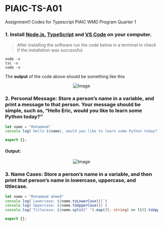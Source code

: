 # PIAIC-TS-A01
Assignment1 Codes for Typescript PIAIC WMD Program Quarter 1

### 1. Install [Node.js](https://nodejs.org/en/), [TypeScript](https://www.typescriptlang.org/download) and [VS Code](https://code.visualstudio.com/) on your computer.

> After installing the software run the code below in a terminal to check if the installation was successful.

```
node -v
tsc -v
code -v
```

The **output** of the code above should be something like this
</br>
<p align="center">
  <img src="https://github.com/MuhammadAhmedSuhail/PIAIC-TS-A01/assets/72251313/2ae5b339-9d0a-4936-b7b3-f950ec773946" alt="Image" />
</p>


### 2. Personal Message: Store a person’s name in a variable, and print a message to that person. Your message should be simple, such as, “Hello Eric, would you like to learn some Python today?”

```typescript
let name = "Muhammad"
console.log(`Hello ${name}, would you like to learn some Python today?`)

export {};
```
#### Output:
<p align="center">
  <img src="https://github.com/MuhammadAhmedSuhail/PIAIC-TS-A01/assets/72251313/e0f8ddbc-d820-48bb-93e1-29ca53c1b8e4" alt="Image" />
</p>


### 3. Name Cases: Store a person’s name in a variable, and then print that person’s name in lowercase, uppercase, and titlecase.

```typescript
let name = "Muhammad ahmed"
console.log(`Lowercase: ${name.toLowerCase()}`)
console.log(`Uppercase: ${name.toUpperCase()}`)
console.log(`Titlecase: ${name.split(" ").map((l: string) => l[0].toUpperCase() + l.substr(1)).join(" ")}`)

export {};
```


